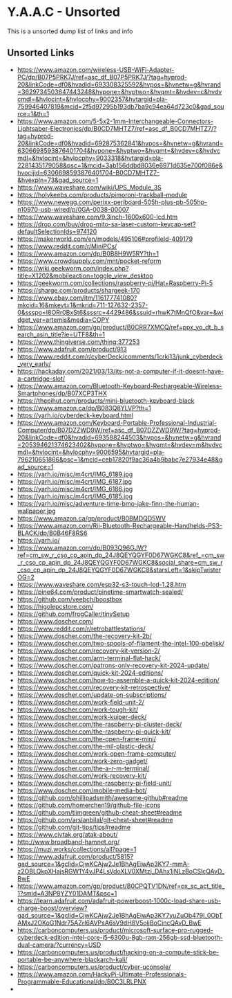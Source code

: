 <!-- ======================================== unsorted.md Start ======================================== -->


<!-- ------------------------------ Intro Start ------------------------------ -->

# Y.A.A.C - Unsorted

This is a unsorted dump list of links and info

<!-- ------------------------------ Intro End ------------------------------ -->


<!-- ------------------------------ Overview Start ------------------------------ -->

<!-- ------------------------------ Overview Start ------------------------------ -->


<!-- ------------------------------ Unsorted Links Start ------------------------------ -->

## Unsorted Links

- https://www.amazon.com/wireless-USB-WiFi-Adapter-PC/dp/B07P5PRK7J/ref=asc_df_B07P5PRK7J/?tag=hyprod-20&linkCode=df0&hvadid=693308325592&hvpos=&hvnetw=g&hvrand=3629734503847443248&hvpone=&hvptwo=&hvqmt=&hvdev=c&hvdvcmdl=&hvlocint=&hvlocphy=9002357&hvtargid=pla-759946407819&mcid=2f5d97295b193db7ba9c94ea64d723c0&gad_source=1&th=1
- https://www.amazon.com/5-5x2-1mm-Interchangeable-Connectors-Lightsaber-Electronics/dp/B0CD7MHTZ7/ref=asc_df_B0CD7MHTZ7/?tag=hyprod-20&linkCode=df0&hvadid=692875362841&hvpos=&hvnetw=g&hvrand=6306698593876401704&hvpone=&hvptwo=&hvqmt=&hvdev=c&hvdvcmdl=&hvlocint=&hvlocphy=9033318&hvtargid=pla-2281435179058&psc=1&mcid=3ab156ddbd8036e6971d635e700f086e&hvocijid=6306698593876401704-B0CD7MHTZ7-&hvexpln=73&gad_source=1
- https://www.waveshare.com/wiki/UPS_Module_3S
- https://holykeebs.com/products/pimoroni-trackball-module
- https://www.newegg.com/perixx-periboard-505h-plus-pb-505hp-n10970-usb-wired/p/0GA-0038-00007
- https://www.waveshare.com/9.3inch-1600x600-lcd.htm
- https://drop.com/buy/drop-mito-sa-laser-custom-keycap-set?defaultSelectionIds=974120
- https://makerworld.com/en/models/495106#profileId-409179
- https://www.reddit.com/r/MiniPCs/
- https://www.amazon.com/dp/B0B8H9W5RY?th=1
- https://www.crowdsupply.com/mnt/pocket-reform
- https://wiki.geekworm.com/index.php?title=X1202&mobileaction=toggle_view_desktop
- https://geekworm.com/collections/raspberry-pi/Hat+Raspberry-Pi-5
- https://sharge.com/products/shargeek-170
- https://www.ebay.com/itm/116177741080?mkcid=16&mkevt=1&mkrid=711-127632-2357-0&ssspo=I8ORr0BxSt6&sssrc=4429486&ssuid=rhwK7tMnQfO&var=&widget_ver=artemis&media=COPY
- https://www.amazon.com/gp/product/B0CRR7XMCQ/ref=ppx_yo_dt_b_search_asin_title?ie=UTF8&th=1
- https://www.thingiverse.com/thing:377253
- https://www.adafruit.com/product/913
- https://www.reddit.com/r/cyberDeck/comments/1crki13/junk_cyberdeck_very_early/
- https://hackaday.com/2021/03/13/its-not-a-computer-if-it-doesnt-have-a-cartridge-slot/
- https://www.amazon.com/Bluetooth-Keyboard-Rechargeable-Wireless-Smartphones/dp/B07XCP3THX
- https://thepihut.com/products/mini-bluetooth-keyboard-black
- https://www.amazon.ca/dp/B083Q8YLVP?th=1
- https://yarh.io/cyberdeck-keyboard.html
- https://www.amazon.com/Keyboard-Portable-Professional-Industrial-Computer/dp/B07DZZWD9W/ref=asc_df_B07DZZWD9W/?tag=hyprod-20&linkCode=df0&hvadid=693588244503&hvpos=&hvnetw=g&hvrand=205394621374623402&hvpone=&hvptwo=&hvqmt=&hvdev=m&hvdvcmdl=&hvlocint=&hvlocphy=9006595&hvtargid=pla-796210651866&psc=1&mcid=ceb17820f9ac36a4b9babc7e27934e48&gad_source=1
- https://yarh.io/misc/m4crt/IMG_6189.jpg
- https://yarh.io/misc/m4crt/IMG_6187.jpg
- https://yarh.io/misc/m4crt/IMG_6186.jpg
- https://yarh.io/misc/m4crt/IMG_6185.jpg
- https://yarh.io/misc/adventure-time-bmo-jake-finn-the-human-wallpaper.jpg
- https://www.amazon.ca/gp/product/B0BMDQD5WV
- https://www.amazon.com/Rii-Bluetooth-Rechargeable-Handhelds-PS3-BLACK/dp/B0B46F8RS6
- https://yarh.io/
- https://www.amazon.com/dp/B093Q96GJW?ref=cm_sw_r_cso_cp_apin_dp_24J8QEYQGYF0D67WGKC8&ref_=cm_sw_r_cso_cp_apin_dp_24J8QEYQGYF0D67WGKC8&social_share=cm_sw_r_cso_cp_apin_dp_24J8QEYQGYF0D67WGKC8&starsLeft=1&skipTwisterOG=2
- https://www.waveshare.com/esp32-s3-touch-lcd-1.28.htm
- https://pine64.com/product/pinetime-smartwatch-sealed/
- https://github.com/veebch/boostbox
- https://higolepcstore.com/
- https://github.com/frogCaller/tinySetup
- https://www.doscher.com/
- https://www.reddit.com/r/retrobattlestations/
- https://www.doscher.com/the-recovery-kit-2b/
- https://www.doscher.com/two-spools-of-filament-the-intel-100-obelisk/
- https://www.doscher.com/recovery-kit-version-2/
- https://www.doscher.com/arm-terminal-flat-hack/
- https://www.doscher.com/patrons-only-recovery-kit-2024-update/
- https://www.doscher.com/quick-kit-2024-editions/
- https://www.doscher.com/how-to-assemble-a-quick-kit-2024-edition/
- https://www.doscher.com/recovery-kit-retrospective/
- https://www.doscher.com/update-on-subscriptions/
- https://www.doscher.com/work-field-unit-2/
- https://www.doscher.com/work-tough-kit/
- https://www.doscher.com/work-kuiper-deck/
- https://www.doscher.com/the-raspberry-pi-cluster-deck/
- https://www.doscher.com/the-raspberry-pi-quick-kit/
- https://www.doscher.com/the-open-frame-mini/
- https://www.doscher.com/the-mil-plastic-deck/
- https://www.doscher.com/work-open-frame-computer/
- https://www.doscher.com/work-zero-gadget/
- https://www.doscher.com/the-a-r-m-terminal/
- https://www.doscher.com/work-recovery-kit/
- https://www.doscher.com/the-raspberry-pi-field-unit/
- https://www.doscher.com/mobile-media-bot/
- https://github.com/phillipadsmith/awesome-github#readme
- https://github.com/homerchen19/github-file-icons
- https://github.com/tiimgreen/github-cheat-sheet#readme
- https://github.com/arslanbilal/git-cheat-sheet#readme
- https://github.com/git-tips/tips#readme
- https://www.civtak.org/atak-about/
- http://www.broadband-hamnet.org/
- https://muzi.works/collections/all?page=1
- https://www.adafruit.com/product/5815?gad_source=1&gclid=CjwKCAjw2Je1BhAgEiwAp3KY7-mmA-z2OBLQkpXHajsRGW1Y4vJP4LsVdoXLV0XMtzj_DAhx1jNLzBoCSlcQAvD_BwE
- https://www.amazon.com/gp/product/B0CPQTV1DN/ref=ox_sc_act_title_1?smid=A3NP8YZY01DAMT&psc=1
- https://learn.adafruit.com/adafruit-powerboost-1000c-load-share-usb-charge-boost/overview?gad_source=1&gclid=CjwKCAjw2Je1BhAgEiwAp3KY7yuZuOb479l_0ObTAMxJ2OKoG1Ndr75AZrI6AVPsA6sV9dH8V5oljBoCincQAvD_BwE
- https://carboncomputers.us/product/microsoft-surface-pro-rugged-cyberdeck-edition-intel-core-i5-6300u-8gb-ram-256gb-ssd-bluetooth-dual-camera/?currency=USD
- https://carboncomputers.us/product/hacking-on-a-compute-stick-be-portable-be-anywhere-blackarch-kali/
- https://carboncomputers.us/product/cyber-uconsole/
- https://www.amazon.com/HackyPi-Ultimate-Professionals-Programmable-Educational/dp/B0C3LRLPNX
- 



<!-- ------------------------------ Unsorted Links End ------------------------------ -->


<!-- ------------------------------ Outro Start ------------------------------ -->

<!-- ------------------------------ Outro End ------------------------------ -->


<!-- ======================================== unsorted.md end ======================================== -->
